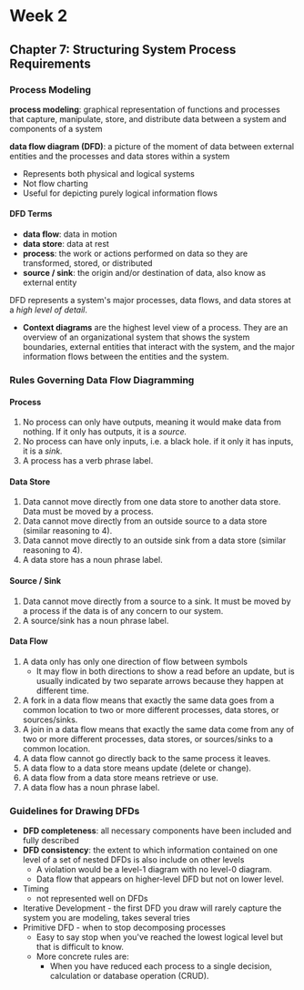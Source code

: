 # Week 2

## Chapter 7: Structuring System Process Requirements

### Process Modeling

**process modeling**: graphical representation of functions and processes that capture, manipulate, store, and distribute data between a system and components of a system

**data flow diagram (DFD)**: a picture of the moment of data between external entities and the processes and data stores within a system

* Represents both physical and logical systems
* Not flow charting
* Useful for depicting purely logical information flows

#### DFD Terms

* **data flow**: data in motion
* **data store**: data at rest
* **process**:  the work or actions performed on data so they are transformed, stored, or distributed
* **source / sink**: the origin and/or destination of data, also know as external entity

DFD represents a system's major processes, data flows, and data stores at a *high level of detail*.

* **Context diagrams** are the highest level view of a process. They are an overview of an organizational system that shows the system boundaries, external entities that interact with the system, and the major information flows between the entities and the system.

### Rules Governing Data Flow Diagramming

#### Process

1. No process can only have outputs, meaning it would make data from nothing. If it only has outputs, it is a _source._
2. No process can have only inputs, i.e. a black hole. if it only it has inputs, it is a *sink.*
3. A process has a verb phrase label.

#### Data Store

1. Data cannot move directly from one data store to another data store. Data must be moved by a process.
2. Data cannot move directly from an outside source to a data store (similar reasoning to 4).
3. Data cannot move directly to an outside sink from a data store (similar reasoning to 4).
4. A data store has a noun phrase label.

#### Source / Sink

1. Data cannot move directly from a source to a sink. It must be moved by a process if the data is of any concern to our system.
2. A source/sink has a noun phrase label.

#### Data Flow

1. A data only has only one direction of flow between symbols
   * It may flow in both directions to show a read before an update, but is usually indicated by two separate arrows because they happen at different time.
2. A fork in a data flow means that exactly the same data goes from a common location to two or more different processes, data stores, or sources/sinks.
3. A join in a data flow means that exactly the same data come from any of two or more different processes, data stores, or sources/sinks to a common location.
4. A data flow cannot go directly back to the same process it leaves.
5. A data flow to a data store means update (delete or change).
6. A data flow from a data store means retrieve or use.
7. A data flow has a noun phrase label.

### Guidelines for Drawing DFDs

* **DFD completeness**: all necessary components have been included and fully described
* **DFD consistency**: the extent to which information contained on one level of a set of nested DFDs is also include on other levels
  * A violation would be a level-1 diagram with no level-0 diagram.
  * Data flow that appears on higher-level DFD but not on lower level.
* Timing
  * not represented well on DFDs
* Iterative Development - the first DFD you draw will rarely capture the system you are modeling, takes several tries
* Primitive DFD - when to stop decomposing processes
  * Easy to say stop when you've reached the lowest logical level but that is difficult to know.
  * More concrete rules are:
    * When you have reduced each process to a single decision, calculation or database operation (CRUD).
